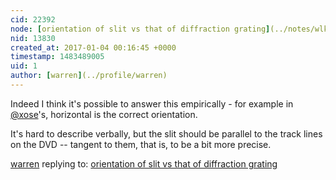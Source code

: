 ```yaml
---
cid: 22392
node: [orientation of slit vs that of diffraction grating](../notes/wlkwong/01-01-2017/orientation-of-slit-vs-that-of-diffraction-grating)
nid: 13830
created_at: 2017-01-04 00:16:45 +0000
timestamp: 1483489005
uid: 1
author: [warren](../profile/warren)
---
```


Indeed I think it's possible to answer this empirically - for example in [@xose](/profile/xose)'s, horizontal is the correct orientation. 

It's hard to describe verbally, but the slit should be parallel to the track lines on the DVD -- tangent to them, that is, to be a bit more precise. 

[warren](../profile/warren) replying to: [orientation of slit vs that of diffraction grating](../notes/wlkwong/01-01-2017/orientation-of-slit-vs-that-of-diffraction-grating)

